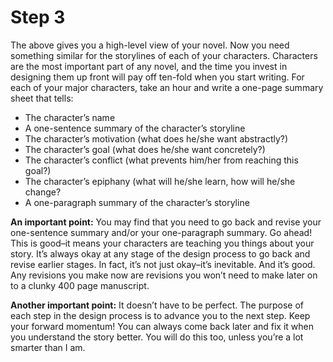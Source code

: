 # Step 3

The above gives you a high-level view of your novel. Now you need something similar for the storylines of each of your characters. Characters are the most important part of any novel, and the time you invest in designing them up front will pay off ten-fold when you start writing. For each of your major characters, take an hour and write a one-page summary sheet that tells:

- The character’s name
- A one-sentence summary of the character’s storyline
- The character’s motivation (what does he/she want abstractly?)
- The character’s goal (what does he/she want concretely?)
- The character’s conflict (what prevents him/her from reaching this goal?)
- The character’s epiphany (what will he/she learn, how will he/she change?
- A one-paragraph summary of the character’s storyline

**An important point:** You may find that you need to go back and revise your one-sentence summary and/or your one-paragraph summary. Go ahead! This is good–it means your characters are teaching you things about your story. It’s always okay at any stage of the design process to go back and revise earlier stages. In fact, it’s not just okay–it’s inevitable. And it’s good. Any revisions you make now are revisions you won’t need to make later on to a clunky 400 page manuscript.

**Another important point:** It doesn’t have to be perfect. The purpose of each step in the design process is to advance you to the next step. Keep your forward momentum! You can always come back later and fix it when you understand the story better. You will do this too, unless you’re a lot smarter than I am.
